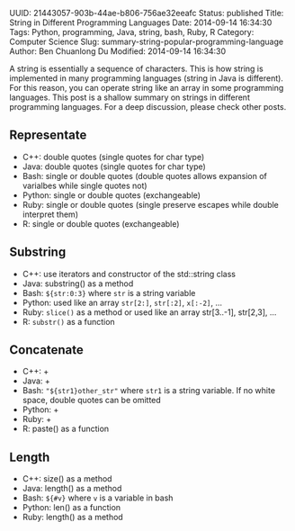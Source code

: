 UUID: 21443057-903b-44ae-b806-756ae32eeafc
Status: published
Title: String in Different Programming Languages
Date: 2014-09-14 16:34:30
Tags: Python, programming, Java, string, bash, Ruby, R
Category: Computer Science
Slug: summary-string-popular-programming-language
Author: Ben Chuanlong Du
Modified: 2014-09-14 16:34:30

A string is essentially a sequence of characters. 
This is how string is implemented in many programming languages (string in Java is different).
For this reason, you can operate string like an array in some programming languages.
This post is a shallow summary on strings in different programming languages.
For a deep discussion, please check other posts. 

## Representate

- C++: double quotes (single quotes for char type)
- Java: double quotes (single quotes for char type)
- Bash: single or double quotes (double quotes allows expansion of varialbes while single quotes not) 
- Python: single or double quotes (exchangeable)
- Ruby: single or double quotes (single preserve escapes while double interpret them)
- R: single or double quotes (exchangeable)

## Substring

- C++: use iterators and constructor of the std::string class
- Java: substring() as a method
- Bash: `${str:0:3}` where `str` is a string variable
- Python: used like an array `str[2:]`, `str[:2]`, `x[:-2]`, ...
- Ruby: `slice()` as a method or used like an array str[3..-1], str[2,3], ...
- R: `substr()` as a function

## Concatenate

- C++: +
- Java: +
- Bash: `"${str1}other_str"` where `str1` is a string variable. If no white space, double quotes can be omitted
- Python: +
- Ruby: + 
- R: paste() as a function

## Length

- C++: size() as a method
- Java: length() as a method
- Bash: `${#v}` where `v` is a variable in bash 
- Python: len() as a function
- Ruby: length() as a method

